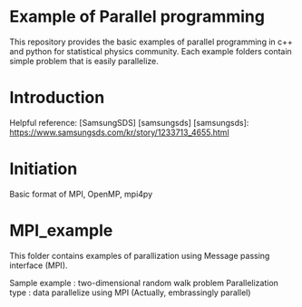 Example of Parallel programming
===================

This repository provides the basic examples of parallel programming in c++ and python for statistical physics community. Each example folders contain simple problem that is easily parallelize. 

# Introduction

Helpful reference: [SamsungSDS] [samsungsds]
[samsungsds]: https://www.samsungsds.com/kr/story/1233713_4655.html

# Initiation
Basic format of MPI, OpenMP, mpi4py

# MPI_example
This folder contains examples of parallization using Message passing interface (MPI). 

Sample example : two-dimensional random walk problem
Parallelization type : data parallelize using MPI (Actually, embrassingly parallel)


